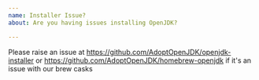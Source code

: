```yaml
---
name: Installer Issue?
about: Are you having issues installing OpenJDK?

---
```


Please raise an issue at https://github.com/AdoptOpenJDK/openjdk-installer or https://github.com/AdoptOpenJDK/homebrew-openjdk if it's an issue with our brew casks
